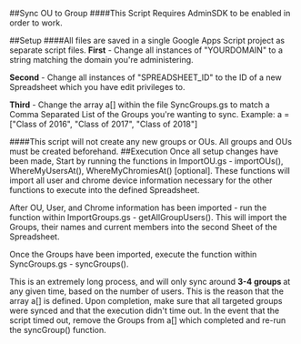 ##Sync OU to Group
####This Script Requires AdminSDK to be enabled in order to work.

##Setup
####All files are saved in a single Google Apps Script project as separate script files.
<b>First</b> - Change all instances of "YOURDOMAIN" to a string matching the domain you're administering.

<b>Second</b> - Change all instances of "SPREADSHEET_ID" to the ID of a new Spreadsheet which you have edit privileges to.

<b>Third</b> - Change the array a[] within the file SyncGroups.gs to match a Comma Separated List of the Groups you're wanting to sync. Example: a = ["Class of 2016", "Class of 2017", "Class of 2018"] 

####This script will not create any new groups or OUs.  All groups and OUs must be created beforehand.
##Execution
Once all setup changes have been made, Start by running the functions in ImportOU.gs - importOUs(), WhereMyUsersAt(), WhereMyChromiesAt() [optional].  These functions will import all user and chrome device information necessary for the other functions to execute into the defined Spreadsheet.

After OU, User, and Chrome information has been imported - run the function within ImportGroups.gs - getAllGroupUsers(). This will import the Groups, their names and current members into the second Sheet of the Spreadsheet.

Once the Groups have been imported, execute the function within SyncGroups.gs - syncGroups().

This is an extremely long process, and will only sync around <b>3-4 groups </b> at any given time, based on the number of users.  This is the reason that the array a[] is defined.  Upon completion, make sure that all targeted groups were synced and that the execution didn't time out.  In the event that the script timed out, remove the Groups from a[] which completed and re-run the syncGroup() function.
